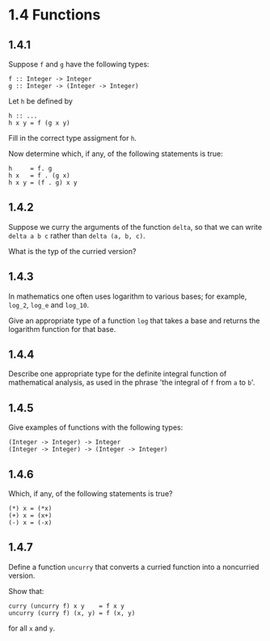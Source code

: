 # 1.4 Functions

## 1.4.1
Suppose `f` and `g` have the following types:
```
f :: Integer -> Integer
g :: Integer -> (Integer -> Integer)
```

Let `h` be defined by
```
h :: ...
h x y = f (g x y)
```

Fill in the correct type assigment for `h`.

Now determine which, if any, of the following statements is true:
```
h     = f. g
h x   = f . (g x)
h x y = (f . g) x y
```

## 1.4.2
Suppose we curry the arguments of the function `delta`, so that we can write `delta a b c` rather than `delta (a, b, c)`.

What is the typ of the curried version?

## 1.4.3
In mathematics one often uses logarithm to various bases; for example, `log_2`, `log_e` and `log_10`.

Give an appropriate type of a function `log` that takes a base and returns the logarithm function for that base.

## 1.4.4
Describe one appropriate type for the definite integral function of mathematical analysis, as used in the phrase 'the integral of `f` from `a` to `b`'.

## 1.4.5
Give examples of functions with the following types:
```
(Integer -> Integer) -> Integer
(Integer -> Integer) -> (Integer -> Integer)
```

## 1.4.6
Which, if any, of the following statements is true?
```
(*) x = (*x)
(+) x = (x+)
(-) x = (-x)
```

## 1.4.7
Define a function `uncurry` that converts a curried function into a noncurried version.

Show that:
```
curry (uncurry f) x y    = f x y
uncurry (curry f) (x, y) = f (x, y)
```
for all `x` and `y`.
